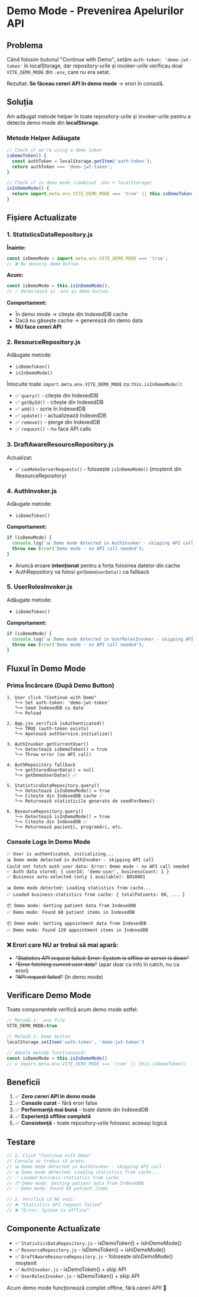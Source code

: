 # Demo Mode - Prevenirea Apelurilor API

## Problema

Când folosim butonul "Continue with Demo", setăm `auth-token: 'demo-jwt-token'` în localStorage, dar repository-urile și invoker-urile verificau doar `VITE_DEMO_MODE` din `.env`, care nu era setat.

Rezultat: **Se făceau cereri API în demo mode** → erori în consolă.

## Soluția

Am adăugat metode helper în toate repository-urile și invoker-urile pentru a detecta demo mode din **localStorage**.

### Metode Helper Adăugate

```javascript
// Check if we're using a demo token
isDemoToken() {
  const authToken = localStorage.getItem('auth-token');
  return authToken === 'demo-jwt-token';
}

// Check if in demo mode (combinat .env + localStorage)
isInDemoMode() {
  return import.meta.env.VITE_DEMO_MODE === 'true' || this.isDemoToken();
}
```

## Fișiere Actualizate

### 1. StatisticsDataRepository.js
**Înainte:**
```javascript
const isDemoMode = import.meta.env.VITE_DEMO_MODE === 'true';
// ❌ Nu detecta demo button
```

**Acum:**
```javascript
const isDemoMode = this.isInDemoMode();
// ✅ Detectează și .env și demo button
```

**Comportament:**
- În demo mode → citește din IndexedDB cache
- Dacă nu găsește cache → generează din demo data
- **NU face cereri API**

### 2. ResourceRepository.js
Adăugate metode:
- `isDemoToken()`
- `isInDemoMode()`

Înlocuite toate `import.meta.env.VITE_DEMO_MODE` cu `this.isInDemoMode()`:
- ✅ `query()` - citește din IndexedDB
- ✅ `getById()` - citește din IndexedDB
- ✅ `add()` - scrie în IndexedDB
- ✅ `update()` - actualizează IndexedDB
- ✅ `remove()` - șterge din IndexedDB
- ✅ `request()` - nu face API calls

### 3. DraftAwareResourceRepository.js
Actualizat:
- ✅ `canMakeServerRequests()` - folosește `isInDemoMode()` (moștenit din ResourceRepository)

### 4. AuthInvoker.js
Adăugate metode:
- `isDemoToken()`

**Comportament:**
```javascript
if (isDemoMode) {
  console.log('📊 Demo mode detected in AuthInvoker - skipping API call');
  throw new Error('Demo mode - no API call needed');
}
```
- Aruncă eroare **intenționat** pentru a forța folosirea datelor din cache
- AuthRepository va folosi `getDemoUserData()` ca fallback

### 5. UserRolesInvoker.js
Adăugate metode:
- `isDemoToken()`

**Comportament:**
```javascript
if (isDemoMode) {
  console.log('📊 Demo mode detected in UserRolesInvoker - skipping API call');
  throw new Error('Demo mode - no API call needed');
}
```

## Fluxul în Demo Mode

### Prima Încărcare (După Demo Button)

```
1. User click "Continue with Demo"
   └─> Set auth-token: 'demo-jwt-token'
   └─> Seed IndexedDB cu date
   └─> Reload

2. App.jsx verifică isAuthenticated()
   └─> TRUE (auth-token exists)
   └─> Apelează authService.initialize()

3. AuthInvoker.getCurrentUser()
   └─> Detectează isDemoToken() = true
   └─> Throw error (no API call)

4. AuthRepository fallback
   └─> getStoredUserData() = null
   └─> getDemoUserData() ✅

5. StatisticsDataRepository.query()
   └─> Detectează isInDemoMode() = true
   └─> Citește din IndexedDB cache ✅
   └─> Returnează statisticile generate de seedForDemo()

6. ResourceRepository.query()
   └─> Detectează isInDemoMode() = true
   └─> Citește din IndexedDB ✅
   └─> Returnează pacienți, programări, etc.
```

### Console Logs în Demo Mode

```
✅ User is authenticated, initializing...
📊 Demo mode detected in AuthInvoker - skipping API call
Could not fetch auth user data: Error: Demo mode - no API call needed
✅ Auth data stored: { userId: 'demo-user', businessCount: 1 }
✅ Business auto-selected (only 1 available): B010001

📊 Demo mode detected: Loading statistics from cache...
✅ Loaded business-statistics from cache: { totalPatients: 60, ... }

📦 Demo mode: Getting patient data from IndexedDB
✅ Demo mode: Found 60 patient items in IndexedDB

📦 Demo mode: Getting appointment data from IndexedDB
✅ Demo mode: Found 120 appointment items in IndexedDB
```

### ❌ Erori care NU ar trebui să mai apară:

- ~~"Statistics API request failed: Error: System is offline or server is down"~~
- ~~"Error fetching current user data"~~ (apar doar ca info în catch, nu ca erori)
- ~~"API request failed"~~ (în demo mode)

## Verificare Demo Mode

Toate componentele verifică acum demo mode astfel:

```javascript
// Metodă 1: .env file
VITE_DEMO_MODE=true

// Metodă 2: Demo button
localStorage.setItem('auth-token', 'demo-jwt-token')

// Ambele metode funcționează!
const isDemoMode = this.isInDemoMode()
// = import.meta.env.VITE_DEMO_MODE === 'true' || this.isDemoToken()
```

## Beneficii

1. ✅ **Zero cereri API în demo mode**
2. ✅ **Console curat** - fără erori false
3. ✅ **Performanță mai bună** - toate datele din IndexedDB
4. ✅ **Experiență offline completă**
5. ✅ **Consistență** - toate repository-urile folosesc aceeași logică

## Testare

```javascript
// 1. Click "Continue with Demo"
// Console ar trebui să arate:
// 📊 Demo mode detected in AuthInvoker - skipping API call
// 📊 Demo mode detected: Loading statistics from cache...
// ✅ Loaded business-statistics from cache
// 📦 Demo mode: Getting patient data from IndexedDB
// ✅ Demo mode: Found 60 patient items

// 2. Verifică că NU vezi:
// ❌ "Statistics API request failed"
// ❌ "Error: System is offline"
```

## Componente Actualizate

- ✅ `StatisticsDataRepository.js` - isDemoToken() + isInDemoMode()
- ✅ `ResourceRepository.js` - isDemoToken() + isInDemoMode()
- ✅ `DraftAwareResourceRepository.js` - folosește isInDemoMode() moștenit
- ✅ `AuthInvoker.js` - isDemoToken() + skip API
- ✅ `UserRolesInvoker.js` - isDemoToken() + skip API

Acum demo mode funcționează complet offline, fără cereri API! 🎉

